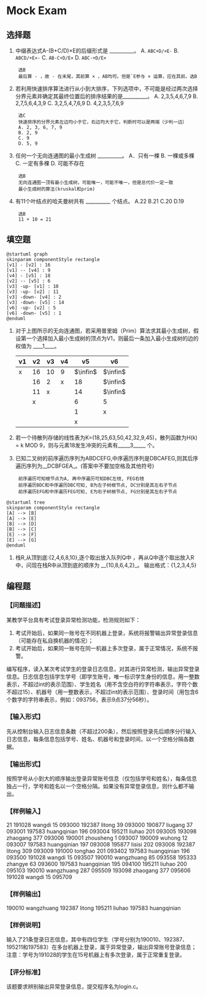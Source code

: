 # Mock Exam

## 选择题

1. 中缀表达式A-(B+C/D)×E的后缀形式是 __________。
    A. `ABC+D/×E-` B. `ABCD/+E×-` C. `AB-C+D/E×` D. `ABC-+D/E×`

        选B
        最后算 - ，故 - 在末尾，其前算 × ，AB均可。但是`E参与 × 运算，应在其前，选B

2. 若利用快速排序算法进行从小到大排序，下列选项中，不可能是经过两次选择分界元素并确定其最终位置后的排序结果的是__________。
   A. 2,3,5,4,6,7,9
   B. 2,7,5,6,4,3,9
   C. 3,2,5,4,7,6,9
   D. 4,2,3,5,7,6,9

        选C
        快速排序的分界元素左边均小于它，右边均大于它，判断时可以是两端（少判一边）
        A. 2, 3, 6, 7, 9
        B. 2, 9
        C. 9
        D. 5, 9

3. 任何一个无向连通图的最小生成树 __________。
    A．只有一棵 B. 一棵或多棵 C. 一定有多棵 D. 可能不存在

        选B
        无向连通图一顶有最小生成树，可能唯一，可能不唯一，但是总代价一定一致
        最小生成树的算法(kruskal和prim)

4. 有11个叶结点的哈夫曼树共有 __________ 个结点。
    A.22       B.21       C.20       D.19

        选B
        11 + 10 = 21

## 填空题

```puml
@startuml graph
skinparam componentStyle rectangle
[v1] - [v2] : 16
[v1] -- [v4] : 9
[v4] - [v5] : 18
[v2] -- [v5] : 6
[v3] -up- [v1] : 10
[v3] -up- [v2] : 11
[v3] -down- [v4] : 2
[v3] -down- [v5] : 14
[v6] -up- [v2] : 5
[v6] -down- [v5] : 1
@enduml
```

1. 对于上图所示的无向连通图，若采用普里姆（Prim）算法求其最小生成树，假设第一个选择加入最小生成树的顶点为V1，则最后一条加入最小生成树的边的权值为 \_\_\_\_1\_\_\_\_。

     | v1  | v2  | v3  | v4  | v5       | v6       |
     | --- | --- | --- | --- | -------- | -------- |
     | x   | 16  | 10  | 9   | $\infin$ | $\infin$ |
     |     | 16  | 2   | x   | 18       | $\infin$ |
     |     | 11  | x   |     | 14       | $\infin$ |
     |     | x   |     |     | 6        | 5        |
     |     |     |     |     | 1        | x        |
     |     |     |     |     | x        |          |1

2. 若一个待散列存储的线性表为K=(18,25,63,50,42,32,9,45)，散列函数为H(k) = k MOD 9，则与元素18发生冲突的元素有_____3_____ 个。
3. 已知二叉树的前序遍历序列为ABDCEFG,中序遍历序列是DBCAFEG,则其后序遍历序列为__DCBFGEA_。(答案中不要加空格及其他符号)

        前序遍历可知根节点为A, 再中序遍历可知DBC左枝, FEG右枝
        前序遍历BDC和中序遍历DBC可知, B为左子树根节点, DC分别是其左右子节点
        前序遍历EFG和中序遍历FEG可知, E为右子树根节点, FG分别是其左右子节点

```puml
@startuml tree
skinparam componentStyle rectangle
[A] --> [B]
[A] --> [E]
[B] --> [D]
[B] --> [C]
[E] --> [F]
[E] --> [G]
@enduml
```

1. 栈R,从顶到底:{2,4,6,8,10},逐个取出放入队列Q中 ，再从Q中逐个取出放入R中，问现在栈R中从顶到底的顺序为 __{10,8,6,4,2}_。
输出格式：{1,2,3,4,5}

## 编程题

### 【问题描述】

某教学平台具有考试登录异常检测功能，检测规则如下：

1. 考试开始后，如果同一账号在不同机器上登录，系统将报警输出异常登录信息（可能存在私自换机器的情况）；
2. 考试开始后，如果同一账号在同一机器上多次登录，属于正常情况，系统不报警。

编写程序，读入某次考试学生的登录日志信息，对其进行异常检测，输出异常登录信息。日志信息包括学生学号（即学生账号，唯一标识学生身份的信息，用一整数表示，不超过int的表示范围）、学生姓名（用不含空白符的字符串表示，字符个数不超过15）、机器号（用一整数表示，不超过int的表示范围）、登录时间（用包含6个数字的字符串表示，例如：093756，表示9点37分56秒）。

### 【输入形式】

先从控制台输入日志信息条数（不超过200条），然后按照登录先后顺序分行输入日志信息，每条信息包括学号、姓名、机器号和登录时间，以一个空格分隔各数据。

### 【输出形式】

按照学号从小到大的顺序输出登录异常账号信息（仅包括学号和姓名），每条信息独占一行，学号和姓名以一个空格分隔。如果没有异常登录信息，则什么都不输出。

### 【样例输入】

21
191028 wangdi 15 093000
192387 litong 39 093000
190877 liugang 37 093001
197583 huangqinian 196 093004
195211 liuhao 201 093005
193098 zhaogang 377 093006
190001 zhousheng 1 093007
190009 wuhong 12 093007
197583 huangqinian 197 093008
195877 lisisi 202 093008
192387 litong 309 093009
191000 tonghao 201 093402
197583 huangqinian 196 093500
191028 wangdi 15 093507
190010 wangzhuang 85 093558
195333 zhangye 63 093600
197583 huangqinian 195 094100
195211 liuhao 200 095103
190010 wangzhuang 287 095509
193098 zhaogang 377 095606
191028 wangdi 15 095709

### 【样例输出】

190010 wangzhuang
192387 litong
195211 liuhao
197583 huangqinian

### 【样例说明】

输入了21条登录日志信息，其中有四位学生（学号分别为190010、192387、195211和197583）在多台机器上登录，属于异常登录，输出异常账号登录信息；注意：学号为191028的学生在15号机器上有多次登录，属于正常重复登录。

### 【评分标准】

该题要求辨别输出异常登录信息，提交程序名为login.c。
